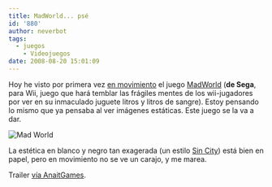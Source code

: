 ```yaml
---
title: MadWorld... psé
id: '880'
author: neverbot
tags:
  - juegos
    - Videojuegos
date: 2008-08-20 15:01:09
---
```


Hoy he visto por primera vez [en movimiento](http://www.anaitgames.com/gc-08-trailer-de-madworld/) el juego [MadWorld](http://en.wikipedia.org/wiki/MadWorld) (**de Sega**, para Wii, juego que hará temblar las frágiles mentes de los wii-jugadores por ver en su inmaculado juguete litros y litros de sangre). Estoy pensando lo mismo que ya pensaba al ver imágenes estáticas. Este juego se la va a dar.

![Mad World](./mad_world.jpg "MadWorld")

La estética en blanco y negro tan exagerada (un estilo [Sin City](http://en.wikipedia.org/wiki/Sin_City)) está bien en papel, pero en movimiento no se ve un carajo, y me marea.

Trailer [vía AnaitGames](http://www.anaitgames.com/gc-08-trailer-de-madworld/).